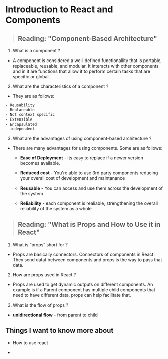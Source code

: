 # **Introduction to React and Components**

> ## Reading: "Component-Based Architecture"

1. What is a component ?
  
+ A component is considered a well-defined functionallity that is portable, replaceable, reusable, and modular.  It interacts with other components and in it are functions that allow it to perform certain tasks that are specific or global.

2. What are the characteristics of a component ?

+ They are as follows:

 ```html
 - Reusability
 - Replaceable
 - Not context specific
 - Extensible
 - Encapsulated
 - independent
 ```

3. What are the advantages of using component-based architecture ?

+ There are many advantages for using components. Some are as follows:

  + **Ease of Deployment** - its easy to replace if a newer version becomes available.

  + **Reduced cost** - You're able to use 3rd party components reducing your overall cost of development and maintanance

  + **Reusable** - You can access and use them across the development of the system

  + **Reliability** - each component is realiable, strengthening the overall reliability of the system as a whole

> ## Reading: "What is Props and How to Use it in React"

1. What is “props” short for ?

+ Props are basically connectors. Connectors of components in React. They send datat between components and props is the way to pass that data.

2. How are props used in React ?

+ Props are used to get dynamic outputs on different components. An example is if a Parent component has multiple child components that need to have different data, props can help facilitate that.

3. What is the flow of props ?

+ **unidirectional flow** - from parent to child

## Things I want to know more about

+ How to use react

+
